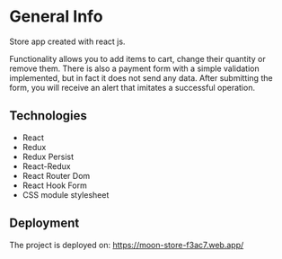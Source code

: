 # General Info

Store app created with react js.

Functionality allows you to add items to cart, change their quantity or remove them.
There is also a payment form with a simple validation implemented, but in fact it does not send any data. After submitting the form, you will receive an alert that imitates a successful operation.

## Technologies

- React
- Redux
- Redux Persist
- React-Redux
- React Router Dom
- React Hook Form
- CSS module stylesheet

## Deployment

The project is deployed on:
https://moon-store-f3ac7.web.app/
